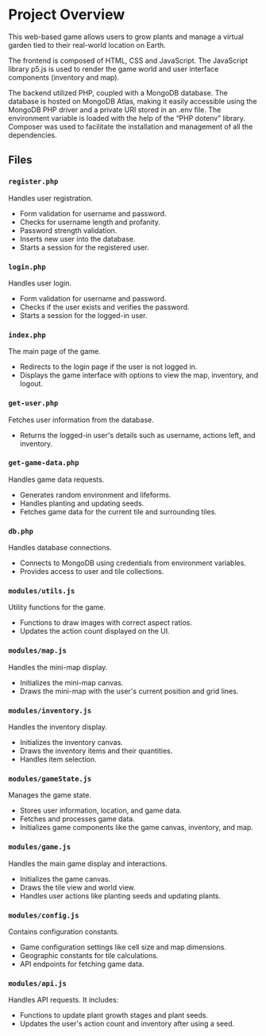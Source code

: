 # Project Overview

This web-based game allows users to grow plants and manage a virtual garden tied to their real-world location on Earth.

The frontend is composed of HTML, CSS and JavaScript. The JavaScript library p5.js is used to render the game world and user interface components (inventory and map).

The backend utilized PHP, coupled with a MongoDB database. The database is hosted on MongoDB Atlas, making it easily accessible using the MongoDB PHP driver and a private URI stored in an .env file. The environment variable is loaded with the help of the “PHP dotenv” library. Composer was used to facilitate the installation and management of all the dependencies.


## Files

### `register.php`
Handles user registration.
- Form validation for username and password.
- Checks for username length and profanity.
- Password strength validation.
- Inserts new user into the database.
- Starts a session for the registered user.

### `login.php`
Handles user login.
- Form validation for username and password.
- Checks if the user exists and verifies the password.
- Starts a session for the logged-in user.

### `index.php`
The main page of the game.
- Redirects to the login page if the user is not logged in.
- Displays the game interface with options to view the map, inventory, and logout.

### `get-user.php`
Fetches user information from the database.
- Returns the logged-in user's details such as username, actions left, and inventory.

### `get-game-data.php`
Handles game data requests.
- Generates random environment and lifeforms.
- Handles planting and updating seeds.
- Fetches game data for the current tile and surrounding tiles.

### `db.php`
Handles database connections.
- Connects to MongoDB using credentials from environment variables.
- Provides access to user and tile collections.

### `modules/utils.js`
Utility functions for the game.
- Functions to draw images with correct aspect ratios.
- Updates the action count displayed on the UI.

### `modules/map.js`
Handles the mini-map display.
- Initializes the mini-map canvas.
- Draws the mini-map with the user's current position and grid lines.

### `modules/inventory.js`
Handles the inventory display.
- Initializes the inventory canvas.
- Draws the inventory items and their quantities.
- Handles item selection.

### `modules/gameState.js`
Manages the game state.
- Stores user information, location, and game data.
- Fetches and processes game data.
- Initializes game components like the game canvas, inventory, and map.

### `modules/game.js`
Handles the main game display and interactions.
- Initializes the game canvas.
- Draws the tile view and world view.
- Handles user actions like planting seeds and updating plants.

### `modules/config.js`
Contains configuration constants.
- Game configuration settings like cell size and map dimensions.
- Geographic constants for tile calculations.
- API endpoints for fetching game data.

### `modules/api.js`
Handles API requests. It includes:
- Functions to update plant growth stages and plant seeds.
- Updates the user's action count and inventory after using a seed.
